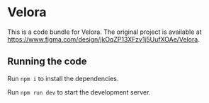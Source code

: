 
  # Velora

  This is a code bundle for Velora. The original project is available at https://www.figma.com/design/jkOqZP13XFzv1j5UufXOAe/Velora.

  ## Running the code

  Run `npm i` to install the dependencies.

  Run `npm run dev` to start the development server.
  